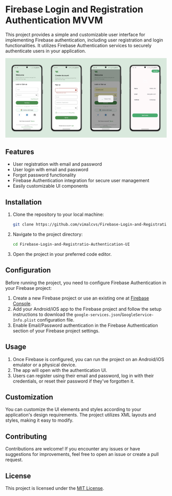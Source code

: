 # Firebase Login and Registration Authentication MVVM 

This project provides a simple and customizable user interface for implementing Firebase authentication, including user registration and login functionalities. It utilizes Firebase Authentication services to securely authenticate users in your application.

![Alt text](img.webp?raw=true "Title")

## Features

- User registration with email and password
- User login with email and password
- Forgot password functionality
- Firebase Authentication integration for secure user management
- Easily customizable UI components

## Installation

1. Clone the repository to your local machine:

    ```bash
    git clone https://github.com/vimalcvs/Firebase-Login-and-Registratio-Authentication-UI.git
    ```

2. Navigate to the project directory:

    ```bash
    cd Firebase-Login-and-Registratio-Authentication-UI
    ```

3. Open the project in your preferred code editor.

## Configuration

Before running the project, you need to configure Firebase Authentication in your Firebase project:

1. Create a new Firebase project or use an existing one at [Firebase Console](https://console.firebase.google.com/).
2. Add your Android/iOS app to the Firebase project and follow the setup instructions to download the `google-services.json`/`GoogleService-Info.plist` configuration file.
3. Enable Email/Password authentication in the Firebase Authentication section of your Firebase project settings.

## Usage

1. Once Firebase is configured, you can run the project on an Android/iOS emulator or a physical device.
2. The app will open with the authentication UI.
3. Users can register using their email and password, log in with their credentials, or reset their password if they've forgotten it.

## Customization

You can customize the UI elements and styles according to your application's design requirements. The project utilizes XML layouts and styles, making it easy to modify.

## Contributing

Contributions are welcome! If you encounter any issues or have suggestions for improvements, feel free to open an issue or create a pull request.

## License

This project is licensed under the [MIT License](LICENSE).
